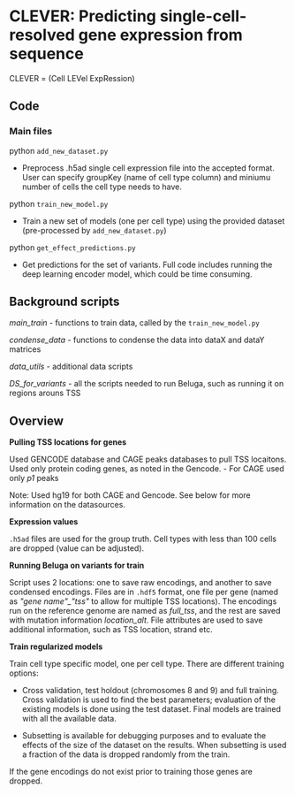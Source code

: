 # CLEVER: Predicting single-cell-resolved gene expression from sequence

CLEVER = (Cell LEVel ExpRession)

## Code

### Main files 

python `add_new_dataset.py` <params> 
  - Preprocess .h5ad single cell expression file into the accepted format. User can specify groupKey (name of cell type column) and miniumu number of cells the cell type needs to have.


python `train_new_model.py` <params>
  - Train a new set of models (one per cell type) using the provided dataset (pre-processed by `add_new_dataset.py`)


python `get_effect_predictions.py`  <params>
  - Get predictions for the set of variants. Full code includes running the deep learning encoder model, which could be time consuming. 



## Background scripts

*main_train* - functions to train data, called by the `train_new_model.py` 

*condense_data* - functions to condense the data into dataX and dataY matrices

*data_utils* - additional data scripts

*DS_for_variants* - all the scripts needed to run Beluga, such as running it on regions arouns TSS


## Overview

__Pulling TSS locations for genes__

Used GENCODE database and CAGE peaks databases to pull TSS locaitons. Used only protein coding genes, as noted in the Gencode. 
    - For CAGE used only *p1* peaks

Note: Used hg19 for both CAGE and Gencode. See below for more information on the datasources.

__Expression values__

`.h5ad` files are used for the group truth. Cell types with less than 100 cells are dropped (value can be adjusted).


__Running Beluga on variants for train__

Script uses 2 locations: one to save raw encodings, and another to save condensed encodings. Files are in `.hdf5` format, one file per gene (named as *"gene name"_"tss"* to allow for multiple TSS locations). The encodings run on the reference genome are named as *full_tss*, and the rest are saved with mutation information *location_alt*. File attributes are used to save additional information, such as TSS location, strand etc.  



__Train regularized models__

Train cell type specific model, one per cell type. There are different training options: 

- Cross validation, test holdout (chromosomes 8 and 9) and full training. Cross validation is used to find the best parameters; evaluation of the existing models is done using the test dataset. Final models are trained with all the available data. 

- Subsetting is available for debugging purposes and to evaluate the effects of the size of the dataset on the results. When subsetting is used a fraction of the data is dropped randomly from the train. 

If the gene encodings do not exist prior to training those genes are dropped. 

